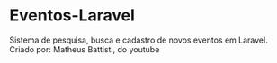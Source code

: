 # Eventos-Laravel
Sistema de pesquisa, busca e cadastro de novos eventos em Laravel. Criado por:  Matheus Battisti, do youtube
